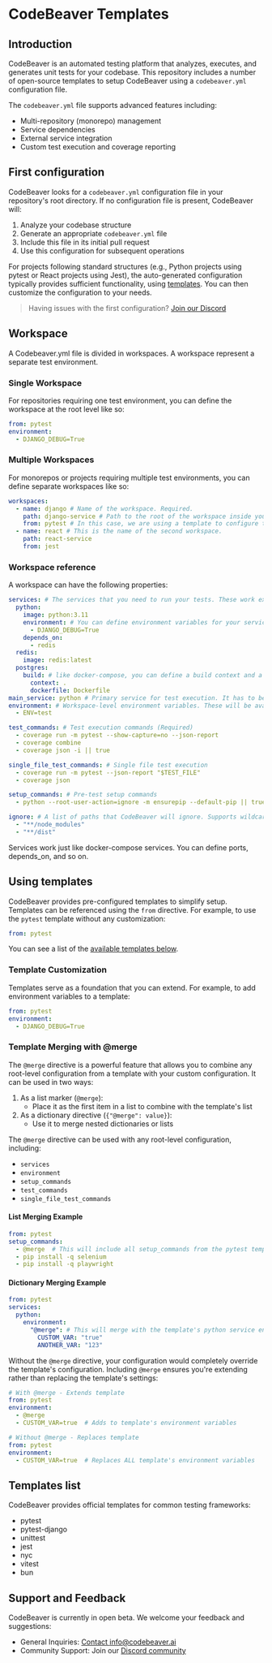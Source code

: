 # CodeBeaver Templates

## Introduction

CodeBeaver is an automated testing platform that analyzes, executes, and generates unit tests for your codebase. This repository includes a number of open-source templates to setup CodeBeaver using a `codebeaver.yml` configuration file.

The `codebeaver.yml` file supports advanced features including:

- Multi-repository (monorepo) management
- Service dependencies
- External service integration
- Custom test execution and coverage reporting

## First configuration

CodeBeaver looks for a `codebeaver.yml` configuration file in your repository's root directory. If no configuration file is present, CodeBeaver will:

1. Analyze your codebase structure
2. Generate an appropriate `codebeaver.yml` file
3. Include this file in its initial pull request
4. Use this configuration for subsequent operations

For projects following standard structures (e.g., Python projects using pytest or React projects using Jest), the auto-generated configuration typically provides sufficient functionality, using [templates](#using-templates). You can then customize the configuration to your needs.

> Having issues with the first configuration? [Join our Discord](https://discord.gg/4QMwWdsMGt)

## Workspace

A Codebeaver.yml file is divided in workspaces. A workspace represent a separate test environment.

### Single Workspace

For repositories requiring one test environment, you can define the workspace at the root level like so:

```yaml
from: pytest
environment:
  - DJANGO_DEBUG=True
```

### Multiple Workspaces

For monorepos or projects requiring multiple test environments, you can define separate workspaces like so:

```yaml
workspaces:
  - name: django # Name of the workspace. Required.
    path: django-service # Path to the root of the workspace inside your repository. Required.
    from: pytest # In this case, we are using a template to configure the workspace.
  - name: react # This is the name of the second workspace.
    path: react-service
    from: jest
```

### Workspace reference

A workspace can have the following properties:

```yaml
services: # The services that you need to run your tests. These work exactly like docker-compose services. (Required)
  python:
    image: python:3.11
    environment: # You can define environment variables for your service. If you do, this environment variable will only be available to this service.
      - DJANGO_DEBUG=True
    depends_on:
      - redis
  redis:
    image: redis:latest
  postgres:
    build: # like docker-compose, you can define a build context and a Dockerfile to build your service.
      context: .
      dockerfile: Dockerfile
main_service: python # Primary service for test execution. It has to be one of the services defined in the services section. (Required)
environment: # Workspace-level environment variables. These will be available to all services in this workspace.
  - ENV=test

test_commands: # Test execution commands (Required)
  - coverage run -m pytest --show-capture=no --json-report
  - coverage combine
  - coverage json -i || true

single_file_test_commands: # Single file test execution
  - coverage run -m pytest --json-report "$TEST_FILE"
  - coverage json

setup_commands: # Pre-test setup commands
  - python --root-user-action=ignore -m ensurepip --default-pip || true

ignore: # A list of paths that CodeBeaver will ignore. Supports wildcards.
  - "**/node_modules"
  - "**/dist"
```

Services work just like docker-compose services. You can define ports, depends_on, and so on.

## Using templates

CodeBeaver provides pre-configured templates to simplify setup. Templates can be referenced using the `from` directive. For example, to use the `pytest` template without any customization:

```yaml
from: pytest
```

You can see a list of the [available templates below](#templates-list).

### Template Customization

Templates serve as a foundation that you can extend. For example, to add environment variables to a template:

```yaml
from: pytest
environment:
  - DJANGO_DEBUG=True
```

### Template Merging with @merge

The `@merge` directive is a powerful feature that allows you to combine any root-level configuration from a template with your custom configuration. It can be used in two ways:

1. As a list marker (`@merge`):
   - Place it as the first item in a list to combine with the template's list
2. As a dictionary directive (`{"@merge": value}`):
   - Use it to merge nested dictionaries or lists

The `@merge` directive can be used with any root-level configuration, including:

- `services`
- `environment`
- `setup_commands`
- `test_commands`
- `single_file_test_commands`

#### List Merging Example

```yaml
from: pytest
setup_commands:
  - @merge  # This will include all setup_commands from the pytest template
  - pip install -q selenium
  - pip install -q playwright
```

#### Dictionary Merging Example

```yaml
from: pytest
services:
  python:
    environment:
      "@merge": # This will merge with the template's python service environment
        CUSTOM_VAR: "true"
        ANOTHER_VAR: "123"
```

Without the `@merge` directive, your configuration would completely override the template's configuration. Including `@merge` ensures you're extending rather than replacing the template's settings:

```yaml
# With @merge - Extends template
from: pytest
environment:
  - @merge
  - CUSTOM_VAR=true  # Adds to template's environment variables

# Without @merge - Replaces template
from: pytest
environment:
  - CUSTOM_VAR=true  # Replaces ALL template's environment variables
```

## Templates list

CodeBeaver provides official templates for common testing frameworks:

- pytest
- pytest-django
- unittest
- jest
- nyc
- vitest
- bun

## Support and Feedback

CodeBeaver is currently in open beta. We welcome your feedback and suggestions:

- General Inquiries: [Contact info@codebeaver.ai](mailto:info@codebeaver.ai)
- Community Support: Join our [Discord community](https://discord.gg/4QMwWdsMGt)
